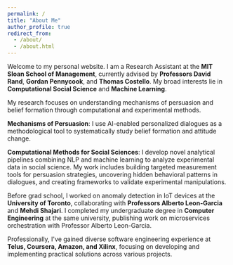 ```yaml
---
permalink: /
title: "About Me"
author_profile: true
redirect_from: 
  - /about/
  - /about.html
---
```


Welcome to my personal website. I am a Research Assistant at the **MIT Sloan School of Management**, currently advised by **Professors David Rand**, **Gordan Pennycook**, and **Thomas Costello**. My broad interests lie in **Computational Social Science** and **Machine Learning**.

My research focuses on understanding mechanisms of persuasion and belief formation through computational and experimental methods. 

**Mechanisms of Persuasion**: I use AI-enabled personalized dialogues as a methodological tool to systematically study belief formation and attitude change.

**Computational Methods for Social Sciences**: I develop novel analytical pipelines combining NLP and machine learning to analyze experimental data in social science. My work includes building targeted measurement tools for persuasion strategies, uncovering hidden behavioral patterns in dialogues, and creating frameworks to validate experimental manipulations.

Before grad school, I worked on anomaly detection in IoT devices at the **University of Toronto**, collaborating with **Professors Alberto Leon-Garcia** and **Mehdi Shajari**. I completed my undergraduate degree in **Computer Engineering** at the same university, publishing work on microservices orchestration with Professor Alberto Leon-Garcia.

Professionally, I've gained diverse software engineering experience at **Telus, Coursera, Amazon, and Xilinx**, focusing on developing and implementing practical solutions across various projects.
